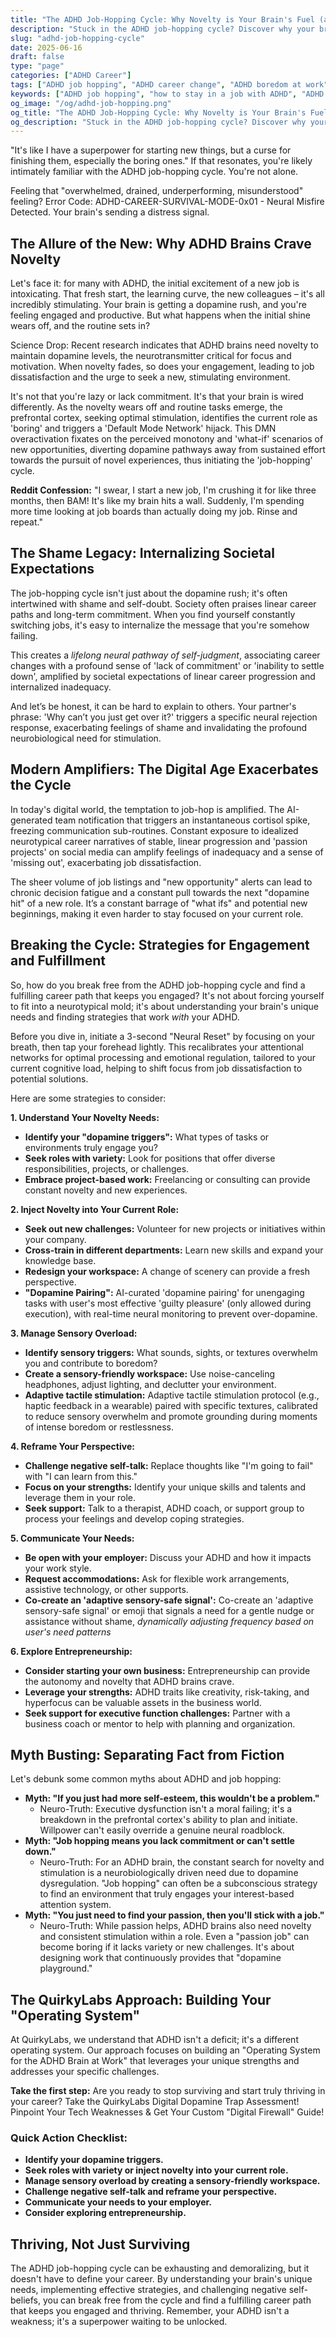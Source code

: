 ```yaml
---
title: "The ADHD Job-Hopping Cycle: Why Novelty is Your Brain's Fuel (and How to Make it Work For You)"
description: "Stuck in the ADHD job-hopping cycle? Discover why your brain craves novelty, how to combat boredom at work, and actionable strategies to find a fulfilling career path that keeps you engaged."
slug: "adhd-job-hopping-cycle"
date: 2025-06-16
draft: false
type: "page"
categories: ["ADHD Career"]
tags: ["ADHD job hopping", "ADHD career change", "ADHD boredom at work", "ADHD novelty seeking", "ADHD career fulfillment", "ADHD work engagement", "managing ADHD at work", "why ADHD makes me change jobs", "ADHD career strategies", "overcoming ADHD job dissatisfaction"]
keywords: ["ADHD job hopping", "how to stay in a job with ADHD", "ADHD career change", "ADHD boredom at work", "ADHD novelty seeking", "ADHD career fulfillment", "ADHD and work",  "ADHD job dissatisfaction", "ADHD career strategies", "overcoming ADHD job dissatisfaction"]
og_image: "/og/adhd-job-hopping.png"
og_title: "The ADHD Job-Hopping Cycle: Why Novelty is Your Brain's Fuel (and How to Make it Work For You)"
og_description: "Stuck in the ADHD job-hopping cycle? Discover why your brain craves novelty, how to combat boredom at work, and actionable strategies to find a fulfilling career path that keeps you engaged."
---
```


"It's like I have a superpower for starting new things, but a curse for finishing them, especially the boring ones." If that resonates, you're likely intimately familiar with the ADHD job-hopping cycle. You're not alone.

Feeling that "overwhelmed, drained, underperforming, misunderstood" feeling? Error Code: ADHD-CAREER-SURVIVAL-MODE-0x01 - Neural Misfire Detected. Your brain's sending a distress signal.

## The Allure of the New: Why ADHD Brains Crave Novelty

Let's face it: for many with ADHD, the initial excitement of a new job is intoxicating. That fresh start, the learning curve, the new colleagues – it's all incredibly stimulating. Your brain is getting a dopamine rush, and you're feeling engaged and productive. But what happens when the initial shine wears off, and the routine sets in?

Science Drop: Recent research indicates that ADHD brains need novelty to maintain dopamine levels, the neurotransmitter critical for focus and motivation. When novelty fades, so does your engagement, leading to job dissatisfaction and the urge to seek a new, stimulating environment.

It's not that you're lazy or lack commitment. It's that your brain is wired differently. As the novelty wears off and routine tasks emerge, the prefrontal cortex, seeking optimal stimulation, identifies the current role as 'boring' and triggers a 'Default Mode Network' hijack. This DMN overactivation fixates on the perceived monotony and 'what-if' scenarios of new opportunities, diverting dopamine pathways away from sustained effort towards the pursuit of novel experiences, thus initiating the 'job-hopping' cycle.

**Reddit Confession:** "I swear, I start a new job, I'm crushing it for like three months, then BAM! It's like my brain hits a wall. Suddenly, I'm spending more time looking at job boards than actually doing my job. Rinse and repeat."

## The Shame Legacy: Internalizing Societal Expectations

The job-hopping cycle isn't just about the dopamine rush; it's often intertwined with shame and self-doubt. Society often praises linear career paths and long-term commitment. When you find yourself constantly switching jobs, it's easy to internalize the message that you're somehow failing.

This creates a *lifelong neural pathway of self-judgment*, associating career changes with a profound sense of 'lack of commitment' or 'inability to settle down', amplified by societal expectations of linear career progression and internalized inadequacy.

And let’s be honest, it can be hard to explain to others. Your partner's phrase: 'Why can’t you just get over it?' triggers a specific neural rejection response, exacerbating feelings of shame and invalidating the profound neurobiological need for stimulation.

## Modern Amplifiers: The Digital Age Exacerbates the Cycle

In today's digital world, the temptation to job-hop is amplified. The AI-generated team notification that triggers an instantaneous cortisol spike, freezing communication sub-routines. Constant exposure to idealized neurotypical career narratives of stable, linear progression and 'passion projects' on social media can amplify feelings of inadequacy and a sense of 'missing out', exacerbating job dissatisfaction.

The sheer volume of job listings and "new opportunity" alerts can lead to chronic decision fatigue and a constant pull towards the next "dopamine hit" of a new role. It’s a constant barrage of "what ifs" and potential new beginnings, making it even harder to stay focused on your current role.

## Breaking the Cycle: Strategies for Engagement and Fulfillment

So, how do you break free from the ADHD job-hopping cycle and find a fulfilling career path that keeps you engaged? It's not about forcing yourself to fit into a neurotypical mold; it's about understanding your brain's unique needs and finding strategies that work *with* your ADHD.

Before you dive in, initiate a 3-second "Neural Reset" by focusing on your breath, then tap your forehead lightly. This recalibrates your attentional networks for optimal processing and emotional regulation, tailored to your current cognitive load, helping to shift focus from job dissatisfaction to potential solutions.

Here are some strategies to consider:

**1. Understand Your Novelty Needs:**

*   **Identify your "dopamine triggers":** What types of tasks or environments truly engage you?
*   **Seek roles with variety:** Look for positions that offer diverse responsibilities, projects, or challenges.
*   **Embrace project-based work:** Freelancing or consulting can provide constant novelty and new experiences.

**2. Inject Novelty into Your Current Role:**

*   **Seek out new challenges:** Volunteer for new projects or initiatives within your company.
*   **Cross-train in different departments:** Learn new skills and expand your knowledge base.
*   **Redesign your workspace:** A change of scenery can provide a fresh perspective.
*   **"Dopamine Pairing":** AI-curated 'dopamine pairing' for unengaging tasks with user's most effective 'guilty pleasure' (only allowed during execution), with real-time neural monitoring to prevent over-dopamine.

**3. Manage Sensory Overload:**

*   **Identify sensory triggers:** What sounds, sights, or textures overwhelm you and contribute to boredom?
*   **Create a sensory-friendly workspace:** Use noise-canceling headphones, adjust lighting, and declutter your environment.
*   **Adaptive tactile stimulation:** Adaptive tactile stimulation protocol (e.g., haptic feedback in a wearable) paired with specific textures, calibrated to reduce sensory overwhelm and promote grounding during moments of intense boredom or restlessness.

**4. Reframe Your Perspective:**

*   **Challenge negative self-talk:** Replace thoughts like "I'm going to fail" with "I can learn from this."
*   **Focus on your strengths:** Identify your unique skills and talents and leverage them in your role.
*   **Seek support:** Talk to a therapist, ADHD coach, or support group to process your feelings and develop coping strategies.

**5. Communicate Your Needs:**

*   **Be open with your employer:** Discuss your ADHD and how it impacts your work style.
*   **Request accommodations:** Ask for flexible work arrangements, assistive technology, or other supports.
*   **Co-create an 'adaptive sensory-safe signal':** Co-create an 'adaptive sensory-safe signal' or emoji that signals a need for a gentle nudge or assistance without shame, *dynamically adjusting frequency based on user's need patterns*

**6. Explore Entrepreneurship:**

*   **Consider starting your own business:** Entrepreneurship can provide the autonomy and novelty that ADHD brains crave.
*   **Leverage your strengths:** ADHD traits like creativity, risk-taking, and hyperfocus can be valuable assets in the business world.
*   **Seek support for executive function challenges:** Partner with a business coach or mentor to help with planning and organization.

## Myth Busting: Separating Fact from Fiction

Let's debunk some common myths about ADHD and job hopping:

*   **Myth: "If you just had more self-esteem, this wouldn't be a problem."**
    *   Neuro-Truth: Executive dysfunction isn't a moral failing; it's a breakdown in the prefrontal cortex's ability to plan and initiate. Willpower can't easily override a genuine neural roadblock.
*   **Myth: "Job hopping means you lack commitment or can't settle down."**
    *   Neuro-Truth: For an ADHD brain, the constant search for novelty and stimulation is a neurobiologically driven need due to dopamine dysregulation. "Job hopping" can often be a subconscious strategy to find an environment that truly engages your interest-based attention system.
*   **Myth: "You just need to find your passion, then you'll stick with a job."**
    *   Neuro-Truth: While passion helps, ADHD brains also need novelty and consistent stimulation within a role. Even a "passion job" can become boring if it lacks variety or new challenges. It's about designing work that continuously provides that "dopamine playground."

## The QuirkyLabs Approach: Building Your "Operating System"

At QuirkyLabs, we understand that ADHD isn't a deficit; it's a different operating system. Our approach focuses on building an "Operating System for the ADHD Brain at Work" that leverages your unique strengths and addresses your specific challenges.

**Take the first step:** Are you ready to stop surviving and start truly thriving in your career? Take the QuirkyLabs Digital Dopamine Trap Assessment! Pinpoint Your Tech Weaknesses & Get Your Custom "Digital Firewall" Guide!

### Quick Action Checklist:

*   **Identify your dopamine triggers.**
*   **Seek roles with variety or inject novelty into your current role.**
*   **Manage sensory overload by creating a sensory-friendly workspace.**
*   **Challenge negative self-talk and reframe your perspective.**
*   **Communicate your needs to your employer.**
*   **Consider exploring entrepreneurship.**

## Thriving, Not Just Surviving

The ADHD job-hopping cycle can be exhausting and demoralizing, but it doesn't have to define your career. By understanding your brain's unique needs, implementing effective strategies, and challenging negative self-beliefs, you can break free from the cycle and find a fulfilling career path that keeps you engaged and thriving. Remember, your ADHD isn't a weakness; it's a superpower waiting to be unlocked.
